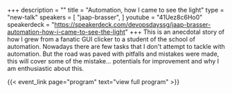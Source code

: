 +++
description = ""
title = "Automation, how I came to see the light"
type = "new-talk"
speakers = [
        "jaap-brasser",
]
youtube = "41Uez8c6Ho0"
speakerdeck = "https://speakerdeck.com/devopsdayssg/jaap-brasser-automation-how-i-came-to-see-the-light"
+++
This is an anecdotal story of how I grew from a fanatic GUI clicker to a student of the school of automation. Nowadays there are few tasks that I don't attempt to tackle with automation. But the road was paved with pitfalls and mistakes were made, this will cover some of the mistake... potentials for improvement and why I am enthusiastic about this.

{{< event_link page="program" text="view full program" >}}